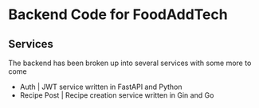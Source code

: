 # Backend Code for FoodAddTech

## Services

The backend has been broken up into several services with some more to come

<ul>
    <li>
        Auth | JWT service written in FastAPI and Python
    </li>
    <li>
        Recipe Post | Recipe creation service written in Gin and Go
    </li>
</ul>
